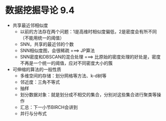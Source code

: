 # 数据挖掘导论 9.4

+ 共享最近邻相似度
  + 以前的方法存在两个问题：1是高维时相似度偏低，2是密度会有所不同（不能用统一的阈值）
  + SNN，共享的最近邻的个数
  + SNN相似度图，会很稀疏  ===> JP算法
  + SNN密度和DBSCAN的混合处理 ===> 比原始的密度处理的好处是，密度不再是一个统一的阈值，应对不同密度大小的簇
+ 可伸缩的算法的一般性质
  + 多维空间的存储：划分网格等方法、k-d树等
  + 邻近度：三角不等式
  + 抽样
  + 划分数据对象：就是划分成不相交的集合，分别对这些集合进行聚类等操作
  + 汇总：下一小节BIRCH会讲到
  + 并行与分布式
